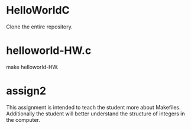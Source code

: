 # HelloWorldC
Clone the entire repository.
# helloworld-HW.c
make helloworld-HW.
# assign2
This assignment is intended to teach the student more about Makefiles.
Additionally the student will better understand the structure of integers in
the computer.
